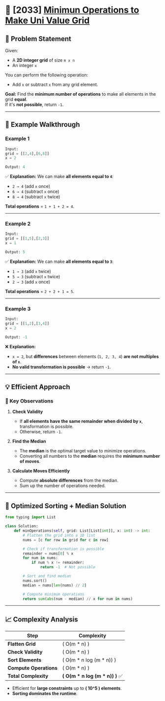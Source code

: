 # 🚀 [2033] [Minimun Operations to Make Uni Value Grid](../medium/2033.py)

## 📝 Problem Statement

Given:

-   A **2D integer grid** of size `m x n`
-   An integer `x`

You can perform the following operation:

-   Add `x` or subtract `x` from any grid element.

**Goal:** Find the **minimum number of operations** to make all elements in the grid **equal**.  
If it's **not possible**, return `-1`.

---

## 🔹 Example Walkthrough

### **Example 1**

```python
Input:
grid = [[2,4],[6,8]]
x = 2

Output: 4
```

✅ **Explanation:**
We can make **all elements equal to `4`**:

-   `2 → 4` (add `x` once)
-   `6 → 4` (subtract `x` once)
-   `8 → 4` (subtract `x` twice)

**Total operations** = `1 + 1 + 2 = 4`.

---

### **Example 2**

```python
Input:
grid = [[1,5],[2,3]]
x = 1

Output: 5
```

✅ **Explanation:**
We can make **all elements equal to `3`**:

-   `1 → 3` (add `x` twice)
-   `5 → 3` (subtract `x` twice)
-   `2 → 3` (add `x` once)

**Total operations** = `2 + 2 + 1 = 5`.

---

### **Example 3**

```python
Input:
grid = [[1,2],[3,4]]
x = 2

Output: -1
```

❌ **Explanation:**

-   `x = 2`, but **differences** between elements (`1, 2, 3, 4`) **are not multiples of `x`**.
-   **No valid transformation is possible** → return `-1`.

---

## 💡 Efficient Approach

### **🔹 Key Observations**

1. **Check Validity**

    - If **all elements have the same remainder when divided by `x`**, transformation is possible.
    - Otherwise, return `-1`.

2. **Find the Median**

    - The **median** is the optimal target value to minimize operations.
    - Converting all numbers to the **median** requires the **minimum number of moves**.

3. **Calculate Moves Efficiently**
    - Compute **absolute differences** from the median.
    - Sum up the number of operations needed.

---

## 🔨 Optimized Sorting + Median Solution

```python
from typing import List

class Solution:
    def minOperations(self, grid: List[List[int]], x: int) -> int:
        # Flatten the grid into a 1D list
        nums = [c for row in grid for c in row]

        # Check if transformation is possible
        remainder = nums[0] % x
        for num in nums:
            if num % x != remainder:
                return -1  # Not possible

        # Sort and find median
        nums.sort()
        median = nums[len(nums) // 2]

        # Compute minimum operations
        return sum(abs(num - median) // x for num in nums)
```

---

## 📈 Complexity Analysis

| Step                   | Complexity                          |
| ---------------------- | ----------------------------------- |
| **Flatten Grid**       | \( O(m \* n) \)                     |
| **Check Validity**     | \( O(m \* n) \)                     |
| **Sort Elements**      | \( O(m \* n log (m \* n)) \)        |
| **Compute Operations** | \( O(m \* n) \)                     |
| **Total Complexity**   | **\( O(m \* n log (m \* n)) \)** ✅ |

-   Efficient for **large constraints** up to **\( 10^5 \) elements**.
-   **Sorting dominates the runtime**.
